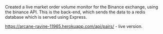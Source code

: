 
Created a live market order volume monitor for the Binance exchange, using the binance API.
This is the back-end, which sends the data to a redis database which is served using Express.


https://arcane-ravine-11965.herokuapp.com/api/pairs/ - live version.
